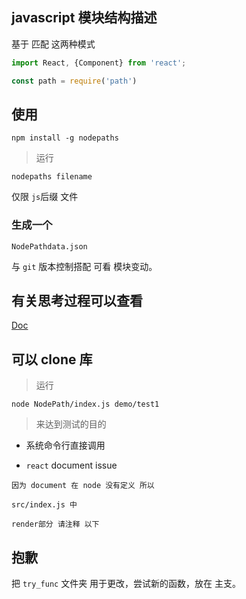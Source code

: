  ## javascript 模块结构描述

基于 匹配 这两种模式
``` js
import React, {Component} from 'react';

const path = require('path')
```

## 使用

```
npm install -g nodepaths
```
>运行

```
nodepaths filename
```
仅限 ``js``后缀 文件

### 生成一个

```
NodePathdata.json
```

与 ``git`` 版本控制搭配 可看 模块变动。

## 有关思考过程可以查看 
[Doc](https://github.com/chinanf-boy/NodePath/tree/master/Doc)

## 可以 clone 库

> 运行

```
node NodePath/index.js demo/test1
```

> 来达到测试的目的

- 系统命令行直接调用

- ``react`` document issue

```
因为 document 在 node 没有定义 所以 

src/index.js 中

render部分 请注释 以下

```


## 抱歉
把 ``try_func`` 文件夹 
用于更改，尝试新的函数，放在 主支。